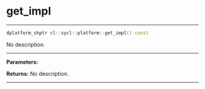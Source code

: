 # get_impl

---

```cpp
dplatform_shptr cl::sycl::platform::get_impl() const
```


No description.


---
**Parameters:**

**Returns:** No description.

---
